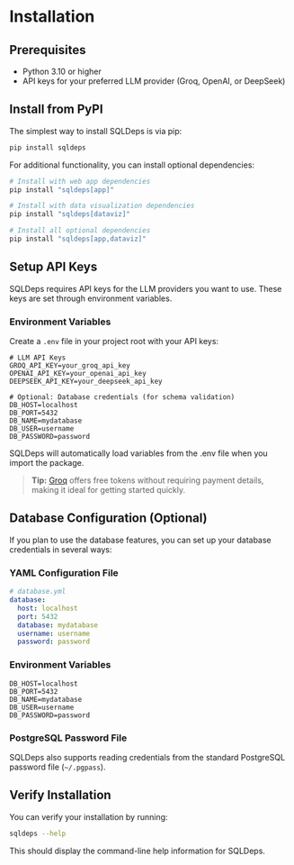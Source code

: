 # Installation

## Prerequisites

- Python 3.10 or higher
- API keys for your preferred LLM provider (Groq, OpenAI, or DeepSeek)

## Install from PyPI

The simplest way to install SQLDeps is via pip:

```bash
pip install sqldeps
```

For additional functionality, you can install optional dependencies:

```bash
# Install with web app dependencies
pip install "sqldeps[app]"

# Install with data visualization dependencies
pip install "sqldeps[dataviz]"

# Install all optional dependencies
pip install "sqldeps[app,dataviz]"
```

## Setup API Keys

SQLDeps requires API keys for the LLM providers you want to use. These keys are set through environment variables.

### Environment Variables

Create a `.env` file in your project root with your API keys:

```
# LLM API Keys
GROQ_API_KEY=your_groq_api_key
OPENAI_API_KEY=your_openai_api_key
DEEPSEEK_API_KEY=your_deepseek_api_key

# Optional: Database credentials (for schema validation)
DB_HOST=localhost
DB_PORT=5432
DB_NAME=mydatabase
DB_USER=username
DB_PASSWORD=password
```

SQLDeps will automatically load variables from the .env file when you import the package.

> **Tip:** [Groq](https://console.groq.com/keys) offers free tokens without requiring payment details, making it ideal for getting started quickly.

## Database Configuration (Optional)

If you plan to use the database features, you can set up your database credentials in several ways:

### YAML Configuration File

```yaml
# database.yml
database:
  host: localhost
  port: 5432
  database: mydatabase
  username: username
  password: password
```

### Environment Variables

```
DB_HOST=localhost
DB_PORT=5432
DB_NAME=mydatabase
DB_USER=username
DB_PASSWORD=password
```

### PostgreSQL Password File

SQLDeps also supports reading credentials from the standard PostgreSQL password file (`~/.pgpass`).

## Verify Installation

You can verify your installation by running:

```bash
sqldeps --help
```

This should display the command-line help information for SQLDeps.
